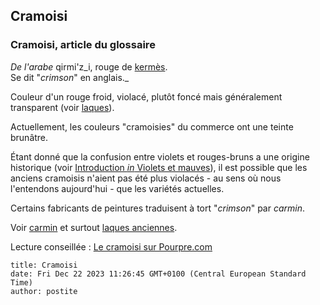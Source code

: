 ## Cramoisi
### Cramoisi, article du glossaire
 _De l'arabe_ qirmi'z_i, rouge de [kermès](laquesanciennes.html#kermes).  
Se dit "_crimson_" en anglais._

Couleur d'un rouge froid, violacé, plutôt foncé mais généralement transparent (voir [laques](laques.html)).

Actuellement, les couleurs "cramoisies" du commerce ont une teinte brunâtre.

Étant donné que la confusion entre violets et rouges-bruns a une origine historique (voir [Introduction _in_ Violets et mauves](violetsetmauves.html#introduction)), il est possible que les anciens cramoisis n'aient pas été plus violacés - au sens où nous l'entendons aujourd'hui - que les variétés actuelles.

Certains fabricants de peintures traduisent à tort "_crimson_" par _carmin_.

Voir [carmin](laquesanciennes.html#lecarmindecochenilleetlerougekermes) et surtout [laques anciennes](laquesanciennes.html#cramoisi).

Lecture conseillée : [Le cramoisi sur Pourpre.com](http://pourpre.com/chroma/dico.php?typ=fiche&&ent=cramoisi)


```
title: Cramoisi
date: Fri Dec 22 2023 11:26:45 GMT+0100 (Central European Standard Time)
author: postite
```
